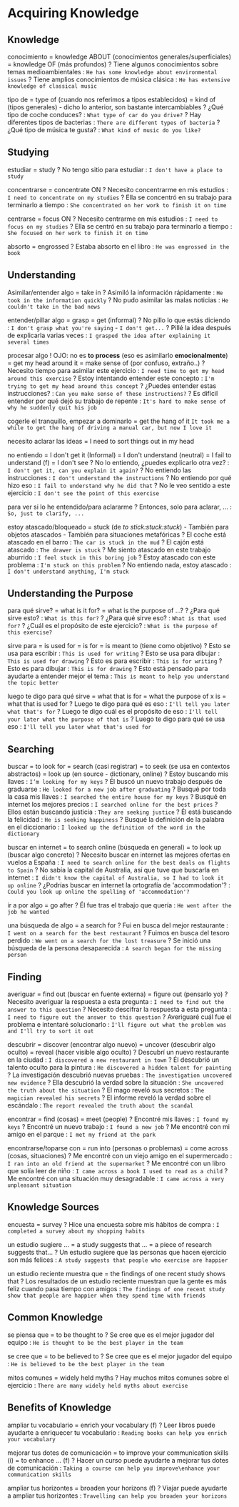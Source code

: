 # Acquiring Knowledge

## Knowledge

conocimiento
    = knowledge ABOUT (conocimientos generales/superficiales)
    = knowledge OF (más profundos)
    ? Tiene algunos conocimientos sobre temas medioambientales : `He has some knowledge about environmental issues`
    ? Tiene amplios conocimientos de música clásica : `He has extensive knowledge of classical music`

tipo de
    = type of (cuando nos referimos a tipos establecidos)
    = kind of (tipos generales)
        - dicho lo anterior, son bastante intercambiables
    ? ¿Qué tipo de coche conduces? : `What type of car do you drive?`
    ? Hay diferentes tipos de bacterias : `There are different types of bacteria`
    ? ¿Qué tipo de música te gusta? : `What kind of music do you like?`

## Studying

estudiar = study
    ? No tengo sitio para estudiar : `I don't have a place to study`

concentrarse = concentrate ON
    ? Necesito concentrarme en mis estudios : `I need to concentrate on my studies`
    ? Ella se concentró en su trabajo para terminarlo a tiempo : `She concentrated on her work to finish it on time`

centrarse = focus ON
    ? Necesito centrarme en mis estudios : `I need to focus on my studies`
    ? Ella se centró en su trabajo para terminarlo a tiempo : `She focused on her work to finish it on time`

absorto = engrossed
    ? Estaba absorto en el libro : `He was engrossed in the book`

## Understanding

Asimilar/entender algo
    = take in
    ? Asimiló la información rápidamente : `He took in the information quickly`
    ? No pudo asimilar las malas noticias : `He couldn't take in the bad news`

entender/pillar algo
    = grasp
    = get (informal)
    ? No pillo lo que estás diciendo : `I don't grasp what you're saying` - `I don't get...`
    ? Pillé la idea después de explicarla varias veces : `I grasped the idea after explaining it several times`

procesar algo
    ! OJO: no es **to process** (eso es asimilarlo **emocionalmente**)
    = get my head around it
    = make sense of (por confuso, extraño..)
    ? Necesito tiempo para asimilar este ejercicio : `I need time to get my head around this exercise`
    ? Estoy intentando entender este concepto : `I'm trying to get my head around this concept`
    ? ¿Puedes entender estas instrucciones? : `Can you make sense of these instructions?`
    ? Es difícil entender por qué dejó su trabajo de repente : `It's hard to make sense of why he suddenly quit his job`

cogerle el tranquillo, empezar a dominarlo = get the hang of it `It took me a while to get the hang of driving a manual car, but now I love it`

necesito aclarar las ideas
    = I need to sort things out in my head

no entiendo
    = I don't get it (Informal)
    = I don't understand (neutral)
    = I fail to understand (f)
    = I don't see
    ? No lo entiendo, ¿puedes explicarlo otra vez? : `I don't get it, can you explain it again?`
    ? No entiendo las instrucciones : `I don't understand the instructions`
    ? No entiendo por qué hizo eso : `I fail to understand why he did that`
    ? No le veo sentido a este ejercicio : `I don't see the point of this exercise`

para ver si lo he entendido/para aclararme
    ? Entonces, solo para aclarar, ... : `So, just to clarify, ...`

estoy atascado/bloqueado
    = stuck (de _to stick:stuck:stuck_)
        - También para objetos atascados
        - También para situaciones metafóricas
    ? El coche está atascado en el barro : `The car is stuck in the mud`
    ? El cajón está atascado : `The drawer is stuck`
    ? Me siento atascado en este trabajo aburrido : `I feel stuck in this boring job`
    ? Estoy atascado con este problema : `I'm stuck on this problem`
    ? No entiendo nada, estoy atascado : `I don't understand anything, I'm stuck`


## Understanding the Purpose

para qué sirve?
    = what is it for?
    = what is the purpose of ...?
    ? ¿Para qué sirve esto? : `What is this for?`
    ? ¿Para qué sirve eso? : `What is that used for?`
    ? ¿Cuál es el propósito de este ejercicio? : `What is the purpose of this exercise?`

sirve para
    = is used for
    = is for
    = is meant to (tiene como objetivo)
    ? Esto se usa para escribir : `This is used for writing`
    ? Esto se usa para dibujar : `This is used for drawing`
    ? Esto es para escribir : `This is for writing`
    ? Esto es para dibujar : `This is for drawing`
    ? Esto está pensado para ayudarte a entender mejor el tema : `This is meant to help you understand the topic better`

luego te digo para qué sirve
    = what that is for
    = what the purpose of x is
    = what that is used for
    ? Luego te digo para qué es eso : `I'll tell you later what that's for`
    ? Luego te digo cuál es el propósito de eso : `I'll tell your later what the purpose of that is`
    ? Luego te digo para qué se usa eso : `I'll tell you later what that's used for`


## Searching

buscar
    = to look for <sthing>
    = search (casi registrar)
    = to seek (se usa en contextos abstractos)
    = look up (en source - dictionary, online)
    ? Estoy buscando mis llaves : `I’m looking for my keys`
    ? Él buscó un nuevo trabajo después de graduarse : `He looked for a new job after graduating`
    ? Busqué por toda la casa mis llaves : `I searched the entire house for my keys`
    ? Busqué en internet los mejores precios : `I searched online for the best prices`
    ? Ellos están buscando justicia : `They are seeking justice`
    ? Él está buscando la felicidad : `He is seeking happiness`
    ? Busqué la definición de la palabra en el diccionario : `I looked up the definition of the word in the dictionary`

buscar en internet
    = to search online (búsqueda en general)
    = to look <thing> up (buscar algo concreto)
    ? Necesito buscar en internet las mejores ofertas en vuelos a España : `I need to search online for the best deals on flights to Spain`
    ? No sabía la capital de Australia, así que tuve que buscarla en internet : `I didn't know the capital of Australia, so I had to look it up online`
    ? ¿Podrías buscar en internet la ortografía de 'accommodation'? : `Could you look up online the spelling of 'accommodation'?`

ir a por algo
    = go after
    ? Él fue tras el trabajo que quería : `He went after the job he wanted`

una búsqueda de algo = a search for
    ? Fui en busca del mejor restaurante : `I went on a search for the best restaurant`
    ? Fuimos en busca del tesoro perdido : `We went on a search for the lost treasure`
    ? Se inició una búsqueda de la persona desaparecida : `A search began for the missing person`

## Finding

averiguar
    = find out (buscar en fuente externa)
    = figure out (pensarlo yo)
    ? Necesito averiguar la respuesta a esta pregunta : `I need to find out the answer to this question`
    ? Necesito descifrar la respuesta a esta pregunta : `I need to figure out the answer to this question`
    ? Averiguaré cuál fue el problema e intentaré solucionarlo : `I'll figure out what the problem was and I'll try to sort it out`

descubrir
    = discover (encontrar algo nuevo)
    = uncover (descubrir algo oculto)
    = reveal (hacer visible algo oculto)
    ? Descubrí un nuevo restaurante en la ciudad : `I discovered a new restaurant in town`
    ? Él descubrió un talento oculto para la pintura : `He discovered a hidden talent for painting`
    ? La investigación descubrió nuevas pruebas : `The investigation uncovered new evidence`
    ? Ella descubrió la verdad sobre la situación : `She uncovered the truth about the situation`
    ? El mago reveló sus secretos : `The magician revealed his secrets`
    ? El informe reveló la verdad sobre el escándalo : `The report revealed the truth about the scandal`

encontrar
    = find (cosas)
    = meet (people)
    ? Encontré mis llaves : `I found my keys`
    ? Encontré un nuevo trabajo : `I found a new job`
    ? Me encontré con mi amigo en el parque : `I met my friend at the park`


encontrarse/toparse con
    = run into (personas o problemas)
    = come across (cosas, situaciones)
    ? Me encontré con un viejo amigo en el supermercado : `I ran into an old friend at the supermarket`
    ? Me encontré con un libro que solía leer de niño : `I came across a book I used to read as a child`
    ? Me encontré con una situación muy desagradable : `I came across a very unpleasant situation`

## Knowledge Sources

encuesta = survey
    ? Hice una encuesta sobre mis hábitos de compra : `I completed a survey about my shopping habits`

un estudio sugiere ...
    = a study suggests that ...
    = a piece of research suggests that...
    ? Un estudio sugiere que las personas que hacen ejercicio son más felices : `A study suggests that people who exercise are happier`

un estudio reciente muestra que
    = the findings of one recent study shows that
    ? Los resultados de un estudio reciente muestran que la gente es más feliz cuando pasa tiempo con amigos : `The findings of one recent study show that people are happier when they spend time with friends`

## Common Knowledge

se piensa que
    = to be thought to
    ? Se cree que es el mejor jugador del equipo : `He is thought to be the best player in the team`

se cree que
    = to be believed to
    ? Se cree que es el mejor jugador del equipo : `He is believed to be the best player in the team`

mitos comunes = widely held myths
    ? Hay muchos mitos comunes sobre el ejercicio : `There are many widely held myths about exercise`

## Benefits of Knowledge

ampliar tu vocabulario
    = enrich your vocabulary (f)
    ? Leer libros puede ayudarte a enriquecer tu vocabulario : `Reading books can help you enrich your vocabulary`

mejorar tus dotes de comunicación
    = to improve your communication skills (i)
    = to enhance ... (f)
    ? Hacer un curso puede ayudarte a mejorar tus dotes de comunicación : `Taking a course can help you improve\enhance your communication skills`

ampliar tus horizontes
    = broaden your horizons (f)
    ? Viajar puede ayudarte a ampliar tus horizontes : `Travelling can help you broaden your horizons`
